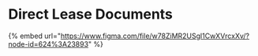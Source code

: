 # Direct Lease Documents



{% embed url="https://www.figma.com/file/w78ZiMR2USgl1CwXVrcxXv/?node-id=624%3A23893" %}



